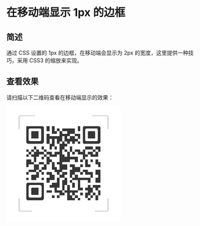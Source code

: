 # 在移动端显示 1px 的边框

## 简述

通过 CSS 设置的 1px 的边框，在移动端会显示为 2px 的宽度，这里提供一种技巧，采用 CSS3 的缩放来实现。



##  查看效果

请扫描以下二维码查看在移动端显示的效果：

![移动端查看效果](../resources/1px_border_on_mobile/1px_border_on_mobile.png)


